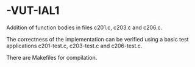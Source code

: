 # -VUT-IAL1
Addition of function bodies in files c201.c, c203.c and c206.c.

The correctness of the implementation can be verified using a basic test applications c201-test.c, c203-test.c and c206-test.c.

There are Makefiles for compilation.
